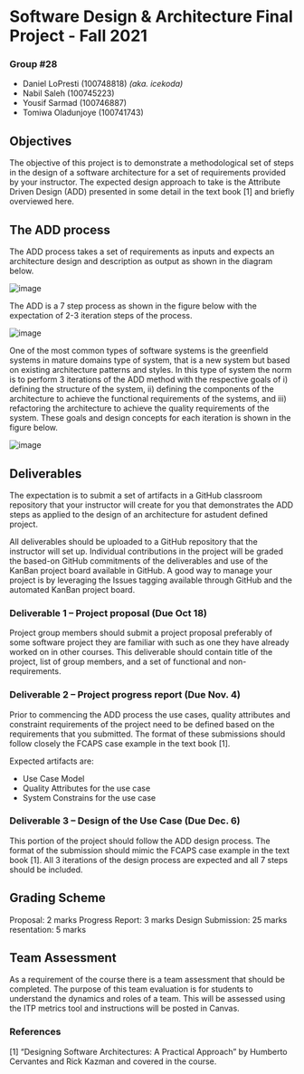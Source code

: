 # Software Design & Architecture Final Project - Fall 2021
### **Group #28**
- Daniel LoPresti (100748818) *(aka. icekoda)*
- Nabil Saleh (100745223)
- Yousif Sarmad (100746887)
- Tomiwa Oladunjoye (100741743)

## Objectives
The objective of this project is to demonstrate a methodological set of steps in the design of a software architecture for a set of requirements provided by your instructor. The expected design approach to take is the Attribute Driven Design (ADD) presented in some detail in the text book [1] and briefly overviewed here.  

## The ADD process 
The  ADD  process  takes  a  set  of  requirements  as  inputs  and  expects  an  architecture  design  and  description as output as shown in the diagram below. 

![image](https://user-images.githubusercontent.com/73712369/139967188-bdc3704d-bc15-40cc-9167-be74bcd078f4.png)

The ADD is a 7 step process as shown in the figure below with the expectation of 2-3 iteration steps of the process. 

![image](https://user-images.githubusercontent.com/73712369/139967256-321825f9-72f0-46ef-9428-f7f9a21b20b8.png)

One of the most common types of software systems is the greenfield systems in mature domains type of system,  that is a new system but based on existing architecture patterns and styles. In this type of system the norm is to perform 3 iterations of the ADD method with the respective goals of i) defining the structure of the system, ii) defining the components of the architecture to achieve the functional requirements of the systems, and iii) refactoring the architecture to achieve the quality requirements of the system. These goals and design concepts for each iteration is shown in the figure below.

![image](https://user-images.githubusercontent.com/73712369/139967303-5010acbc-8964-4c0f-a4e2-9ca88857537e.png)

## Deliverables
The expectation is to submit a set of artifacts in a GitHub classroom repository that your instructor will create for you that demonstrates the ADD steps as applied to the design of an architecture for astudent defined project.  

All deliverables should be uploaded to a GitHub repository that the instructor will set up. Individual contributions in the project will be graded the based-on GitHub commitments of the deliverables and use  of  the  KanBan  project  board  available  in  GitHub.  A  good  way  to  manage  your  project  is  by  leveraging the Issues tagging available through GitHub and the automated KanBan project board.

### Deliverable 1 – Project proposal (Due Oct 18)
Project group members should submit a project proposal preferably of some software project they are familiar  with  such  as  one  they  have  already  worked  on  in  other  courses.  This  deliverable  should contain title of the project, list of group members, and a set of functional and non-requirements.  

### Deliverable 2 – Project progress report (Due Nov. 4)
Prior to commencing the ADD process the use cases, quality attributes and constraint requirements of the project need to be defined based on the requirements that you submitted. The format of these submissions should follow closely the FCAPS case example in the text book [1].

Expected artifacts are:
- Use Case Model
- Quality Attributes for the use case
- System Constrains for the use case

### Deliverable 3 – Design of the Use Case (Due Dec. 6)
This  portion  of  the  project  should  follow  the  ADD  design  process.  The  format  of  the  submission  should mimic the FCAPS case example in the text book [1]. All 3 iterations of the design process are expected and all 7 steps should be included. 

## Grading Scheme
Proposal: 2 marks
Progress Report: 3 marks
Design Submission: 25 marks
resentation: 5 marks

## Team Assessment
As a requirement of the course there is a team assessment that should be completed. The purpose of this  team  evaluation  is  for  students  to  understand  the  dynamics  and  roles  of  a  team.  This  will  be  assessed using the ITP metrics tool and instructions will be posted in Canvas. 

### References
[1] “Designing Software Architectures: A Practical Approach” by Humberto Cervantes and Rick Kazman and covered in the course.
